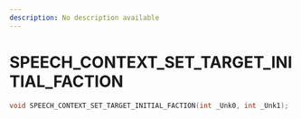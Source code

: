 ```yaml
---
description: No description available 
---
```


# SPEECH_CONTEXT_SET_TARGET_INITIAL_FACTION

```cpp
void SPEECH_CONTEXT_SET_TARGET_INITIAL_FACTION(int _Unk0, int _Unk1);
```